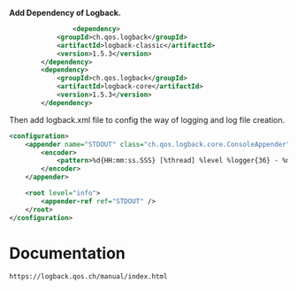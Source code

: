 
**Add Dependency of Logback.**

```xml
                <dependency>
			<groupId>ch.qos.logback</groupId>
			<artifactId>logback-classic</artifactId>
			<version>1.5.3</version>
		</dependency>
		<dependency>
			<groupId>ch.qos.logback</groupId>
			<artifactId>logback-core</artifactId>
			<version>1.5.3</version>
		</dependency>
```

Then add logback.xml file to config the way of logging and log file creation. 

```xml
<configuration>
    <appender name="STDOUT" class="ch.qos.logback.core.ConsoleAppender">
        <encoder>
            <pattern>%d{HH:mm:ss.SSS} [%thread] %level %logger{36} - %msg%n</pattern>
        </encoder>
    </appender>

    <root level="info">
        <appender-ref ref="STDOUT" />
    </root>
</configuration>
```

# Documentation
    https://logback.qos.ch/manual/index.html

